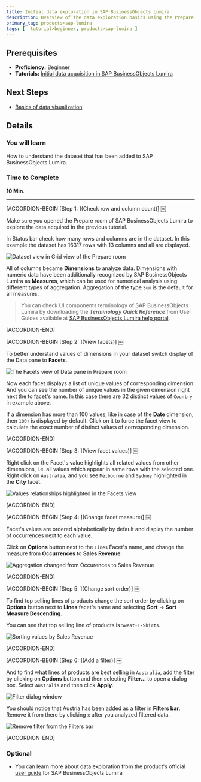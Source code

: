 ```yaml
---
title: Initial data exploration in SAP BusinessObjects Lumira
description: Overview of the data exploration basics using the Prepare room
primary_tag: products>sap-lumira
tags: [  tutorial>beginner, products>sap-lumira ]
---
```

## Prerequisites  
- **Proficiency:** Beginner
- **Tutorials:** [Initial data acquisition in SAP BusinessObjects Lumira](https://www.sap.com/developer/tutorials/lumira-initial-data-acquisition.html)

## Next Steps
- [Basics of data visualization](https://www.sap.com/developer/tutorials/lumira-initial-data-visualization.html)

## Details
### You will learn  
How to understand the dataset that has been added to SAP BusinessObjects Lumira.

### Time to Complete
**10 Min**.

---


[ACCORDION-BEGIN [Step 1: ](Check row and column count)] ￼

Make sure you opened the Prepare room of SAP BusinessObjects Lumira to explore the data acquired in the previous tutorial.

In Status bar check how many rows and columns are in the dataset. In this example the dataset has 16317 rows with 13 columns and all are displayed.

![Dataset view in Grid view of the Prepare room](Lum02-01.png)

All of columns became **Dimensions** to analyze data. Dimensions with numeric data have been additionally recognized by SAP BusinessObjects Lumira as **Measures**, which can be used for numerical analysis using different types of aggregation. Aggregation of the type `Sum` is the default for all measures.

> You can check UI components terminology of SAP BusinessObjects Lumira by downloading the ***Terminology Quick Reference*** from User Guides available at [SAP BusinessObjects Lumira help portal](https://help.sap.com/lumira#section2).


[ACCORDION-END]

[ACCORDION-BEGIN [Step 2: ](View facets)] ￼

To better understand values of dimensions in your dataset switch display of the Data pane to **Facets**.

![The Facets view of Data pane in Prepare room](Lum02-02.png)

Now each facet displays a list of unique values of corresponding dimension. And you can see the number of unique values in the given dimension right next the to facet's name. In this case there are 32 distinct values of `Country` in example above.

If a dimension has more than 100 values, like in case of the **Date** dimension, then `100+` is displayed by default. Click on it to force the facet view to calculate the exact number of distinct values of corresponding dimension.


[ACCORDION-END]

[ACCORDION-BEGIN [Step 3: ](View facet values)] ￼

Right click on the Facet's value highlights all related values from other dimensions, i.e. all values which appear in same rows with the selected one. Right click on `Australia`, and you see `Melbourne` and `Sydney` highlighted in the **City** facet.

![Values relationships highlighted in the Facets view](Lum02-03.png)


[ACCORDION-END]

[ACCORDION-BEGIN [Step 4: ](Change facet measure)] ￼

Facet's values are ordered alphabetically by default and display the number of occurrences next to each value.

Click on **Options** button next to the `Lines` Facet's name, and change the measure from **Occurrences** to **Sales Revenue**.

![Aggregation changed from Occurences to Sales Revenue](Lum02-04.png)


[ACCORDION-END]

[ACCORDION-BEGIN [Step 5: ](Change sort order)] ￼

To find top selling lines of products change the sort order by clicking on **Options** button next to **Lines** facet's name and selecting **Sort** -> **Sort Measure Descending**.

You can see that top selling line of products is `Sweat-T-Shirts`.

![Sorting values by Sales Revenue](Lum02-05.png)


[ACCORDION-END]

[ACCORDION-BEGIN [Step 6: ](Add a filter)] ￼

And to find what lines of products are best selling in `Australia`, add the filter by clicking on **Options** button and then selecting **Filter...** to open a dialog box. Select `Australia` and then click **Apply**.

![Filter dialog window](Lum02-06.png)

You should notice that Austria has been added as a filter in **Filters bar**. Remove it from there by clicking `x` after you analyzed filtered data.

![Remove filter from the Filters bar](Lum02-07.png)


[ACCORDION-END]



### Optional
- You can learn more about data exploration from the product's official [user guide](https://help.sap.com/lumira#section2) for SAP BusinessObjects Lumira


